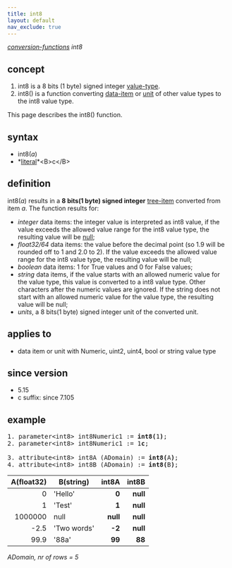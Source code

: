 ```yaml
---
title: int8
layout: default
nav_exclude: true
---
```

*[conversion-functions](conversion-functions) int8*

## concept

1. int8 is a 8 bits (1 byte) signed integer [value-type](value-type).
2. int8() is a function converting [data-item](data-item) or [unit](unit) of other value types to the int8 value type.

This page describes the int8() function.

## syntax

- int8(*a*)
- *[literal](https://en.wikipedia.org/wiki/Literal_(computer_programming))*<B>c</B>

## definition

int8(*a*) results in a **8 bits(1 byte) signed integer** [tree-item](tree-item) converted from item *a*. The function results for:
- *integer* data items: the integer value is interpreted as int8 value, if the value exceeds the allowed value range for the int8 value type, the resulting value will be [null](null);
- *float32/64* data items: the value before the decimal point (so 1.9 will be rounded off to 1 and 2.0 to 2). If the value exceeds the allowed value range for the int8 value type, the resulting value will be null;
- *boolean* data items: 1 for True values and 0 for False values;
- *string* data items, if the value starts with an allowed numeric value for the value type, this value is converted to a int8 value type. Other characters after the numeric values are ignored. If the string does not start with an allowed numeric value for the value type, the resulting value will be null;
- *units*, a 8 bits(1 byte) signed integer unit of the converted unit.

## applies to

- data item or unit with Numeric, uint2, uint4, bool or string value type

## since version

- 5.15
- c suffix: since 7.105

## example

<pre>
1. parameter&lt;int8&gt; int8Numeric1 := <B>int8(</B>1<B>)</B>;
2. parameter&lt;int8&gt; int8Numeric1 := 1<B>c</B>;

3. attribute&lt;int8&gt; int8A (ADomain) := <B>int8(</B>A<B>)</B>;
4. attribute&lt;int8&gt; int8B (ADomain) := <B>int8(</B>B<B>)</B>;
</pre>

| A(float32) | B(string)   | **int8A**| **int8B** |
|-----------:|-------------|---------:|----------:|
| 0          | 'Hello'     | **0**    | **null**  |
| 1          | 'Test'      | **1**    | **null**  |
| 1000000    | null        | **null** | **null**  |
| -2.5       | 'Two words' | **-2**   | **null**  |
| 99.9       | '88a'       | **99**   | **88**    |

*ADomain, nr of rows = 5*